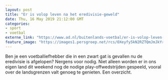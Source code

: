 ```yaml
---
layout: post
title: "Er is volop leven na het eredivisie-geweld"
date: Thu, 16 May 2019 21:12:00 GMT
categories: 
- sport 
- voetbal 
externe_link: "https://www.ad.nl/buitenlands-voetbal/er-is-volop-leven-na-het-eredivisie-geweld~a5b250d8/"
feature_image: "https://images1.persgroep.net/rcs/OXeyfy5kN2RZTQmJmJkYr0ZW6Ng/diocontent/148560287/_fitwidth/400/?appId=21791a8992982cd8da851550a453bd7f&quality=0.7"
---
```


Ben je een voetballiefhebber die in een zwart gat is gevallen nu de eredivisie is afgelopen? Nergens voor nodig. Niet alleen worden er in ons eigen land dit weekend nog de nodige play-offwedstrijden gespeeld, vooral over de landsgrenzen valt genoeg te genieten. Een overzicht.
